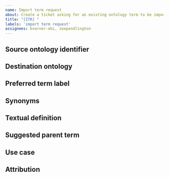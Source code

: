 ```yaml
---
name: Import term request
about: Create a ticket asking for an existing ontology term to be imported into the HCAO
title: "[ITR] "
labels: 'import term request'
assignees: bvarner-ebi, zoependlington
---
```


## Source ontology identifier
<!-- What is the current identifier -->

## Destination ontology
<!-- Which ontology should the ontology term be imported into -->

## Preferred term label

<!-- (e.g., Asplenia) -->

## Synonyms

<!-- (e.g., Absent spleen) -->

## Textual definition

<!-- the definition should be understandable even for non-specialists. Include a PubMed ID to refer to any relevant article that provides additional information about the suggested term. -->

## Suggested parent term

<!-- Please look in the hierarchy in a browser such as [OLS](http://www.ebi.ac.uk/ols/ontologies/hcao) -->

## Use case

<!-- Please specify under what circumstances you anticipate this term being used in the HCA metadata. -->

## Attribution

<!-- If you would like a nanoattribution, please indicate your ORCID id -->
